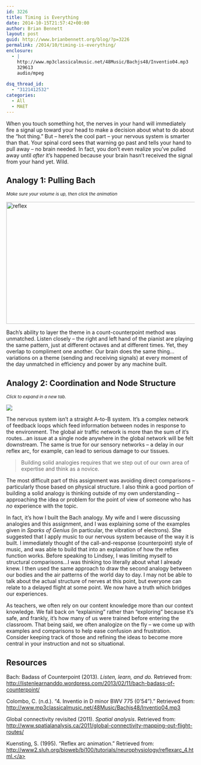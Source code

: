 ```yaml
---
id: 3226
title: Timing is Everything
date: 2014-10-15T21:57:42+00:00
author: Brian Bennett
layout: post
guid: http://www.brianbennett.org/blog/?p=3226
permalink: /2014/10/timing-is-everything/
enclosure:
  - |
    http://www.mp3classicalmusic.net/48Music/Bachjs48/Inventio04.mp3
    329613
    audio/mpeg
    
dsq_thread_id:
  - "3121412532"
categories:
  - All
  - MAET
---
```

When you touch something hot, the nerves in your hand will immediately fire a signal up toward your head to make a decision about what to do about the &#8220;hot thing.&#8221; But &#8211; here&#8217;s the cool part &#8211; your nervous system is smarter than that. Your spinal cord sees that warning go past and tells your hand to pull away &#8211; no brain needed. In fact, you don&#8217;t even realize you&#8217;ve pulled away until _after_ it&#8217;s happened because your brain hasn&#8217;t received the signal from your hand yet. Wild.

## Analogy 1: Pulling Bach

<small><i>Make sure your volume is up, then click the animation</i></small>
  
<img onclick="a=document.getElementById('bach');if(a.paused){a.play()}else{a.pause();}" src="http://blog.ohheybrian.com/wp-content/uploads/2014/10/reflex1.gif" alt="reflex" width="512" height="326" class="aligncenter size-full wp-image-3230" />

Bach&#8217;s ability to layer the theme in a count-counterpoint method was unmatched. Listen closely &#8211; the right and left hand of the pianist are playing the same pattern, just at different octaves and at different times. Yet, they overlap to compliment one another. Our brain does the same thing&#8230;variations on a theme (sending and receiving signals) at every moment of the day unmatched in efficiency and power by any machine built.

## Analogy 2: Coordination and Node Structure

<small><i>Click to expand in a new tab.</i></small>
  
<a href="http://i.imgur.com/BB7PrP6.jpg" target="blank"><img src="http://i.imgur.com/BB7PrP6.jpg" /></a>

The nervous system isn&#8217;t a straight A-to-B system. It&#8217;s a complex network of feedback loops which feed information between nodes in response to the environment. The global air traffic network is more than the sum of it&#8217;s routes&#8230;an issue at a single node anywhere in the global network will be felt downstream. The same is true for our sensory networks &#8211; a delay in our reflex arc, for example, can lead to serious damage to our tissues.

<blockquote class="pullquote">
  <p>
    Building solid analogies requires that we step out of our own area of expertise and think as a novice.
  </p>
</blockquote>

The most difficult part of this assignment was avoiding direct comparisons &#8211; particularly those based on physical structure. I also think a good portion of building a solid analogy is thinking outside of my own understanding &#8211; approaching the idea or problem for the point of view of someone who has _no_ experience with the topic.

In fact, it&#8217;s how I built the Bach analogy. My wife and I were discussing analogies and this assignment, and I was explaining some of the examples given in _Sparks of Genius_ (in particular, the vibration of electrons). She suggested that I apply music to our nervous system because of the way it is built. I immediately thought of the call-and-response (counterpoint) style of music, and was able to build that into an explanation of how the reflex function works. Before speaking to Lindsey, I was limiting myself to structural comparisons&#8230;I was thinking too literally about what I already knew. I then used the same approach to draw the second analogy between our bodies and the air patterns of the world day to day. I may not be able to talk about the actual structure of nerves at this point, but everyone can relate to a delayed flight at some point. We now have a truth which bridges our experiences.

As teachers, we often rely on our content knowledge more than our context knowledge. We fall back on &#8220;explaining&#8221; rather than &#8220;exploring&#8221; because it&#8217;s safe, and frankly, it&#8217;s how many of us were trained before entering the classroom. That being said, we often analogize on the fly &#8211; we come up with examples and comparisons to help ease confusion and frustration. Consider keeping track of those and refining the ideas to become more central in your instruction and not so situational.

## Resources

Bach: Badass of Counterpoint (2013). _Listen, learn, and do._ Retrieved from: <a href="http://listenlearnanddo.wordpress.com/2013/02/11/bach-badass-of-counterpoint/" target="blank">http://listenlearnanddo.wordpress.com/2013/02/11/bach-badass-of-counterpoint/</a>

Colombo, C. (n.d.). &#8220;4. Inventio in D minor BWV 775 (0&#8217;54&#8221;).&#8221; Retrieved from: <a href="http://www.mp3classicalmusic.net/48Music/Bachjs48/Inventio04.mp3" target="blank">http://www.mp3classicalmusic.net/48Music/Bachjs48/Inventio04.mp3</a>

Global connectivity revisited (2011). _Spatial analysis_. Retrieved from: http://www.spatialanalysis.ca/2011/global-connectivity-mapping-out-flight-routes/

Kuensting, S. (1995). &#8220;Reflex arc animation.&#8221; Retrieved from: <a href="http://www2.sluh.org/bioweb/bi100/tutorials/neurophysiology/reflexarc_4.html" target="blank">http://www2.sluh.org/bioweb/bi100/tutorials/neurophysiology/reflexarc_4.html.</a>

<audio id="bach" preload loop><source src="http://www.mp3classicalmusic.net/48Music/Bachjs48/Inventio04.mp3" type="audio/mpeg">Your browser does not support the audio tag.</audio>